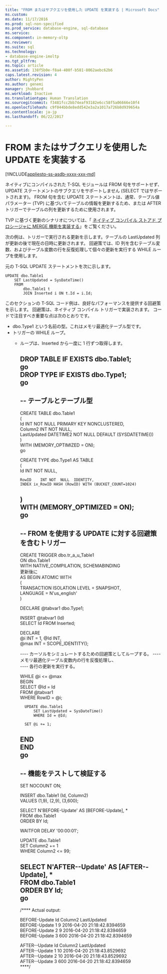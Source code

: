 ```yaml
---
title: "FROM またはサブクエリを使用した UPDATE を実装する | Microsoft Docs"
ms.custom: 
ms.date: 11/17/2016
ms.prod: sql-non-specified
ms.prod_service: database-engine, sql-database
ms.service: 
ms.component: in-memory-oltp
ms.reviewer: 
ms.suite: sql
ms.technology:
- database-engine-imoltp
ms.tgt_pltfrm: 
ms.topic: article
ms.assetid: 138f5b0e-f8a4-400f-b581-8062aebc62b6
caps.latest.revision: 4
author: MightyPen
ms.author: genemi
manager: jhubbard
ms.workload: Inactive
ms.translationtype: Human Translation
ms.sourcegitcommit: f3481fcc2bb74eaf93182e6cc58f5a06666e10f4
ms.openlocfilehash: c9f044bbde8edd542e3a2a1017a726b8d939654a
ms.contentlocale: ja-jp
ms.lasthandoff: 06/22/2017

---
```

# <a name="implementing-update-with-from-or-subqueries"></a>FROM またはサブクエリを使用した UPDATE を実装する
[!INCLUDE[appliesto-ss-asdb-xxxx-xxx-md](../../includes/appliesto-ss-asdb-xxxx-xxx-md.md)]

ネイティブにコンパイルされた T-SQL モジュールは FROM 句をサポートせず、UPDATE ステートメントのサブクエリをサポートしません (SELECT ではサポートされます)。 FROM 句を含む UPDATE ステートメントは、通常、テーブル値パラメーター (TVP) に基づいてテーブルの情報を更新するため、または AFTER トリガーでテーブルの列を更新するために使用されます。 

TVP に基づく更新のシナリオについては、「 [ネイティブ コンパイル ストアド プロシージャに MERGE 機能を実装する](../../relational-databases/in-memory-oltp/implementing-merge-functionality-in-a-natively-compiled-stored-procedure.md)」をご覧ください。 

次の例は、トリガーで実行される更新を示します。テーブルの LastUpdated 列が更新の後で現在の日時に更新されます。 回避策では、ID 列を含むテーブル変数、およびテーブル変数の行を反復処理して個々の更新を実行する WHILE ループを使用します。
  
元の T-SQL UPDATE ステートメントを次に示します。  
  
  
  
  
    UPDATE dbo.Table1  
        SET LastUpdated = SysDateTime()  
        FROM  
            dbo.Table1 t  
            JOIN Inserted i ON t.Id = i.Id;  
  
  
  

このセクションの T-SQL コード例は、良好なパフォーマンスを提供する回避策を示します。 回避策は、ネイティブ コンパイル トリガーで実装されます。 コードで注目すべき重要な点は次のとおりです。  
  
- dbo.Type1 という名前の型。これはメモリ最適化テーブル型です。  
- トリガーの WHILE ループ。  
  - ループは、Inserted から一度に 1 行ずつ取得します。  
  
  
  

    DROP TABLE IF EXISTS dbo.Table1;  
    go  
    DROP TYPE IF EXISTS dbo.Type1;  
    go  
    -----------------------------  
    <a name="---table-and-table-type"></a>-- テーブルとテーブル型
    -----------------------------
  
    CREATE TABLE dbo.Table1  
    (  
        Id           INT        NOT NULL  PRIMARY KEY NONCLUSTERED,  
        Column2      INT        NOT NULL,  
        LastUpdated  DATETIME2  NOT NULL  DEFAULT (SYSDATETIME())  
    )  
        WITH (MEMORY_OPTIMIZED = ON);  
    go  
  
  
    CREATE TYPE dbo.Type1 AS TABLE  
    (  
        Id       INT NOT  NULL,  
        
        RowID    INT NOT  NULL  IDENTITY,  
        INDEX ix_RowID HASH (RowID) WITH (BUCKET_COUNT=1024)
    )   
        WITH (MEMORY_OPTIMIZED = ON);  
    go  
    ----------------------------- 
    <a name="---trigger-that-contains-the-workaround-for-update-with-from"></a>-- FROM を使用する UPDATE に対する回避策を含むトリガー 
    -----------------------------  
  
    CREATE TRIGGER dbo.tr_a_u_Table1  
        ON dbo.Table1  
        WITH NATIVE_COMPILATION, SCHEMABINDING  
        更新後に  
    AS BEGIN ATOMIC WITH  
        (  
        TRANSACTION ISOLATION LEVEL = SNAPSHOT,  
        LANGUAGE = N'us_english'  
        )  
        
      DECLARE @tabvar1 dbo.Type1;  
    
      INSERT @tabvar1 (Id)   
          SELECT Id FROM Inserted;  
    
      DECLARE  
          @i INT = 1,  @Id INT,  
          @max INT = SCOPE_IDENTITY();  
    
      ---- カーソルをシミュレートするための回避策としてループする。
    ---- メモリ最適化テーブル変数内の行を反復処理し、  
      ---- 各行の更新を実行する。  
    
      WHILE @i <= @max  
      BEGIN  
          SELECT @Id = Id  
              FROM @tabvar1  
              WHERE RowID = @i;  
    
          UPDATE dbo.Table1  
              SET LastUpdated = SysDateTime()  
              WHERE Id = @Id;  
    
          SET @i += 1;  
      END  
    END  
    go  
    -----------------------------  
    <a name="---test-to-verify-functionality"></a>-- 機能をテストして検証する
    -----------------------------  
  
    SET NOCOUNT ON;  
  
    INSERT dbo.Table1 (Id, Column2)  
        VALUES (1,9), (2,9), (3,600);  
    
    SELECT N'BEFORE-Update' AS [BEFORE-Update], *  
        FROM dbo.Table1  
        ORDER BY Id;  
  
    WAITFOR DELAY '00:00:01';  

    UPDATE dbo.Table1  
        SET   Column2 += 1  
        WHERE Column2 <= 99;  
  
    SELECT N'AFTER--Update' AS [AFTER--Update], *  
        FROM dbo.Table1  
        ORDER BY Id;  
    go  
    -----------------------------  
  
    /**** Actual output:  
  
    BEFORE-Update   Id   Column2   LastUpdated  
    BEFORE-Update   1       9      2016-04-20 21:18:42.8394659  
    BEFORE-Update   2       9      2016-04-20 21:18:42.8394659  
    BEFORE-Update   3     600      2016-04-20 21:18:42.8394659  
  
    AFTER--Update   Id   Column2   LastUpdated  
    AFTER--Update   1      10      2016-04-20 21:18:43.8529692  
    AFTER--Update   2      10      2016-04-20 21:18:43.8529692  
    AFTER--Update   3     600      2016-04-20 21:18:42.8394659  
    ****/  
  
  
  

